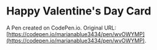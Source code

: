# Happy Valentine's Day Card

A Pen created on CodePen.io. Original URL: [https://codepen.io/marianablue3434/pen/wvOWYMP](https://codepen.io/marianablue3434/pen/wvOWYMP).

